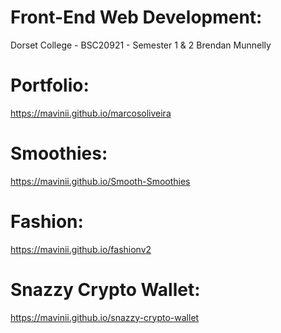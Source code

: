 # Front-End Web Development:
Dorset College - BSC20921 - Semester 1 &amp; 2 Brendan Munnelly

# Portfolio:
https://mavinii.github.io/marcosoliveira

# Smoothies:
https://mavinii.github.io/Smooth-Smoothies

# Fashion:
https://mavinii.github.io/fashionv2

# Snazzy Crypto Wallet:
https://mavinii.github.io/snazzy-crypto-wallet
